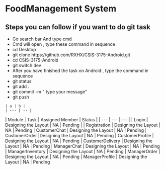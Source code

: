 # FoodManagement System


  
 
## Steps you can follow if you want to do git task  ##
   <ul>
   <li> Go search bar And type cmd </li>
   <li> Cmd will open , type these command in sequence </li>
   <li> cd Desktop </li>
   <li> git clone https://github.com/RXHX/CSIS-3175-Android.git</li>
   <li> cd CSIS-3175-Android </li>
   <li> git switch dev </li>
   <li> After you have finished the task on Android , type the command in sequence </li>
   <li> git status </li>
   <li>  git add .  </li>
    <li>  git commit -m " type your message" </li>
     <li>  git push </li>   
   </ul>
    
    
    
    
    
    
    
    
    | a | b |
    | --- | -- |

| Module | Task | Assigned Member | Status  | 
| ---   | ---  | --- |
| Login | Designing the Layout | NA | Pending |
| Registration | Designing the Layout | NA | Pending
| CustomerChat | Designing the Layout | NA  | Pending
| CustomerOrder |Designing the Layout | NA  | Pending
| CustomerProfile | Designing the Layout | NA | Pending
| CustomerDelivery | Designing the Layout | NA | Pending
| ManagerChat | Designing the Layout | NA   | Pending
| ManagerInventory | Designing the Layout | NA | Pending 
| ManagerOrder | Designing the Layout | NA | Pending
| ManagerProfile | Designing the Layout | NA | Pending
